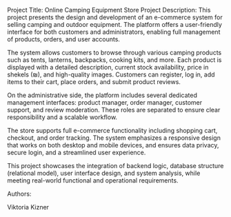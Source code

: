 Project Title: Online Camping Equipment Store
Project Description:
This project presents the design and development of an e-commerce system for selling camping and outdoor equipment. The platform offers a user-friendly interface for both customers and administrators, enabling full management of products, orders, and user accounts.

The system allows customers to browse through various camping products such as tents, lanterns, backpacks, cooking kits, and more. Each product is displayed with a detailed description, current stock availability, price in shekels (₪), and high-quality images. Customers can register, log in, add items to their cart, place orders, and submit product reviews.

On the administrative side, the platform includes several dedicated management interfaces: product manager, order manager, customer support, and review moderation. These roles are separated to ensure clear responsibility and a scalable workflow.

The store supports full e-commerce functionality including shopping cart, checkout, and order tracking. The system emphasizes a responsive design that works on both desktop and mobile devices, and ensures data privacy, secure login, and a streamlined user experience.

This project showcases the integration of backend logic, database structure (relational model), user interface design, and system analysis, while meeting real-world functional and operational requirements.

Authors:

Viktoria Kizner
